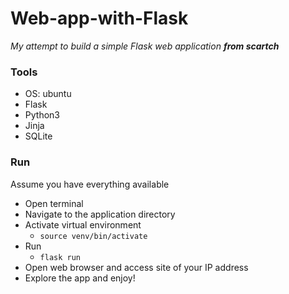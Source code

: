 # Web-app-with-Flask

_My attempt to build a simple Flask web application **from scartch**_

### Tools

* OS: ubuntu
* Flask
* Python3
* Jinja
* SQLite

### Run
Assume you have everything available
* Open terminal
* Navigate to the application directory
* Activate virtual environment
  + <code>source venv/bin/activate</code>
* Run
  + <code>flask run</code>
* Open web browser and access site of your IP address
* Explore the app and enjoy!
